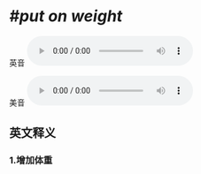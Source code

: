# ***\#put on weight*** 
英音
<audio src="./media/put on weight1.aac" controls="controls"></audio>

美音
<audio src="./media/put on weight2.aac" controls="controls"></audio>



  

英文释义
---
### 1.**增加体重**  



